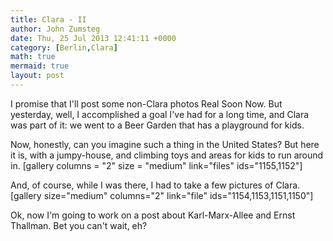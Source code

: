 ```yaml
---
title: Clara - II
author: John Zumsteg
date: Thu, 25 Jul 2013 12:41:11 +0000
category: [Berlin,Clara]
math: true
mermaid: true
layout: post
---
```

I promise that I'll post some non-Clara photos Real Soon Now. But yesterday, well, I accomplished a goal I've had for a long time, and Clara was part of it: we went to a Beer Garden that has a playground for kids. 

Now, honestly, can you imagine such a thing in the United States? But here it is, with a jumpy-house, and climbing toys and areas for kids to run around in.
[gallery columns = "2" size = "medium" link="files" ids="1155,1152"]

And, of course, while I was there, I had to take a few pictures of Clara.
[gallery size="medium" columns="2" link="file" ids="1154,1153,1151,1150"]

Ok, now I'm going to work on a post about Karl-Marx-Allee and Ernst Thallman. Bet you can't wait, eh?
